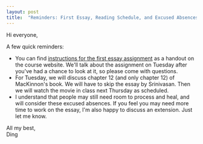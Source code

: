 ```yaml
---
layout: post
title:  "Reminders: First Essay, Reading Schedule, and Excused Absences/Extensions"
---
```


Hi everyone,

A few quick reminders:

- You can find [instructions for the first essay assignment](https://130.dingthemself.com/handouts/essay-i.html) as a handout on the course website. We'll talk about the assignment on Tuesday after you've had a chance to look at it, so please come with questions.
- For Tuesday, we will discuss chapter 12 (and only chapter 12) of MacKinnon's book. We will have to skip the essay by Srinivasan. Then we will watch the movie in class next Thursday as scheduled.
- I understand that people may still need room to process and heal, and will consider these excused absences. If you feel you may need more time to work on the essay, I'm also happy to discuss an extension. Just let me know.

All my best,\
Ding